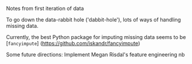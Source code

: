 Notes from first iteration of data 

To go down the data-rabbit hole ('dabbit-hole'), lots of ways of handling missing data. 

Currently, the best Python package for imputing missing data seems to be [`fancyimpute`]
(https://github.com/iskandr/fancyimpute)

Some future directions: 
Implement Megan Risdal's feature engineering nb